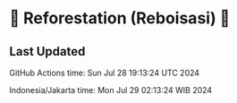 
# 🌳 Reforestation (Reboisasi) 🌲

## Last Updated

GitHub Actions time: Sun Jul 28 19:13:24 UTC 2024

Indonesia/Jakarta time: Mon Jul 29 02:13:24 WIB 2024
